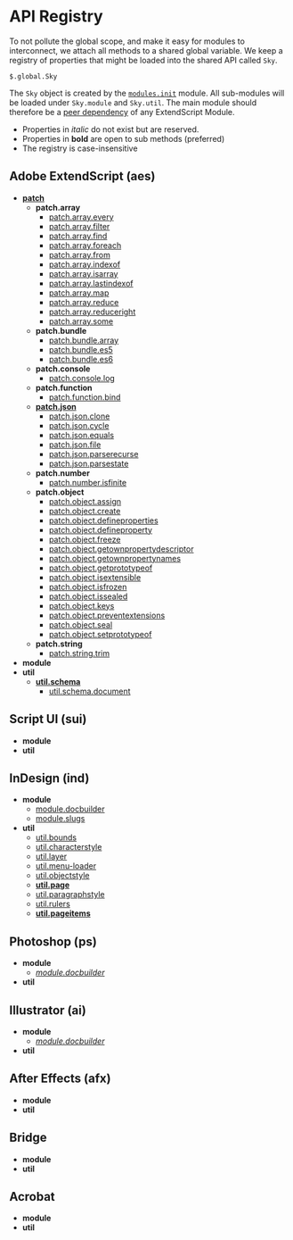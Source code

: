 # API Registry
To not pollute the global scope, and make it easy for modules to interconnect, we attach all methods to a shared global variable. We keep a registry of properties that might be loaded into the shared API called `Sky`.

    $.global.Sky

The `Sky` object is created by the [`modules.init`](../init) module. All sub-modules will be loaded under `Sky.module` and `Sky.util`. The main module should therefore be a [peer dependency](https://nodejs.org/en/blog/npm/peer-dependencies/) of any ExtendScript Module.

  * Properties in _italic_ do not exist but are reserved.
  * Properties in __bold__ are open to sub methods (preferred)
  * The registry is case-insensitive

## Adobe ExtendScript (aes)
  * [__patch__](../aes/patch)
    * __patch.array__
      * [patch.array.every](../aes/patch/array.every)
      * [patch.array.filter](../aes/patch/array.filter)
      * [patch.array.find](../aes/patch/array.find)
      * [patch.array.foreach](../aes/patch/array.foreach)
      * [patch.array.from](../aes/patch/array.from)
      * [patch.array.indexof](../aes/patch/array.indexof)
      * [patch.array.isarray](../aes/patch/array.isarray)
      * [patch.array.lastindexof](../aes/patch/array.lastindexof)
      * [patch.array.map](../aes/patch/array.map)
      * [patch.array.reduce](../aes/patch/array.reduce)
      * [patch.array.reduceright](../aes/patch/array.reduceright)
      * [patch.array.some](../aes/patch/array.some)
    * __patch.bundle__
      * [patch.bundle.array](../aes/patch/bundle.array)
      * [patch.bundle.es5](../aes/patch/bundle.es5)
      * [patch.bundle.es6](../aes/patch/bundle.es6)
    * __patch.console__
      * [patch.console.log](../aes/patch/console.log)
    * __patch.function__
      * [patch.function.bind](../aes/patch/function.bind)
    * [__patch.json__](../aes/patch/json)
      * [patch.json.clone](../aes/patch/json.clone)
      * [patch.json.cycle](../aes/patch/json.cycle)
      * [patch.json.equals](../aes/patch/json.equals)
      * [patch.json.file](../aes/patch/json.file)
      * [patch.json.parserecurse](../aes/patch/json.parserecurse)
      * [patch.json.parsestate](../aes/patch/json.parsestate)
    * __patch.number__
      * [patch.number.isfinite](../aes/patch/number.isfinite)
    * __patch.object__
      * [patch.object.assign](../aes/patch/object.assign)
      * [patch.object.create](../aes/patch/object.create)
      * [patch.object.defineproperties](../aes/patch/object.defineproperties)
      * [patch.object.defineproperty](../aes/patch/object.defineproperty)
      * [patch.object.freeze](../aes/patch/object.freeze)
      * [patch.object.getownpropertydescriptor](../aes/patch/object.getownpropertydescriptor)
      * [patch.object.getownpropertynames](../aes/patch/object.getownpropertynames)
      * [patch.object.getprototypeof](../aes/patch/object.getprototypeof)
      * [patch.object.isextensible](../aes/patch/object.isextensible)
      * [patch.object.isfrozen](../aes/patch/object.isfrozen)
      * [patch.object.issealed](../aes/patch/object.issealed)
      * [patch.object.keys](../aes/patch/object.keys)
      * [patch.object.preventextensions](../aes/patch/object.preventextensions)
      * [patch.object.seal](../aes/patch/object.seal)
      * [patch.object.setprototypeof](../aes/patch/object.setprototypeof)
    * __patch.string__
      * [patch.string.trim](../aes/patch/string.trim)
  * __module__
  * __util__
      * [__util.schema__](../aes/util/schema)
        * [util.schema.document](../aes/util/schema/document)

## Script UI (sui)
  * __module__
  * __util__

## InDesign (ind)
  * __module__
    * [module.docbuilder](https://github.com/CoverBuilder/General-Document-Builder)
    * [module.slugs](https://github.com/CoverBuilder/Slug-Tools)
  * __util__
    * [util.bounds](../ind/util/bounds)
    * [util.characterstyle](../ind/util/characterstyle)
    * [util.layer](../ind/util/layer)
    * [util.menu-loader](../ind/util/menuloader)
    * [util.objectstyle](../ind/util/objectstyle)
    * [__util.page__](../ind/util/page)
    * [util.paragraphstyle](../ind/util/paragraphstyle)
    * [util.rulers](../ind/util/rulers)  
    * [__util.pageitems__](../ind/util/pageitems)    

## Photoshop (ps)
  * __module__
    * [_module.docbuilder_](https://github.com/GitBruno/General-Document-Builder)
  * __util__

## Illustrator (ai)
  * __module__
    * [_module.docbuilder_](https://github.com/GitBruno/General-Document-Builder)
  * __util__

## After Effects (afx)
  * __module__
  * __util__

## Bridge
  * __module__
  * __util__

## Acrobat
  * __module__
  * __util__
